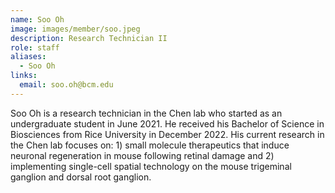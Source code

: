 ```yaml
---
name: Soo Oh
image: images/member/soo.jpeg
description: Research Technician II
role: staff
aliases:
  - Soo Oh
links:
  email: soo.oh@bcm.edu
---
```


Soo Oh is a research technician in the Chen lab who started as an undergraduate student in June 2021. He received his Bachelor of Science in Biosciences from Rice University in December 2022. His current research in the Chen lab focuses on: 1) small molecule therapeutics that induce neuronal regeneration in mouse following retinal damage and 2) implementing single-cell spatial technology on the mouse trigeminal ganglion and dorsal root ganglion.
